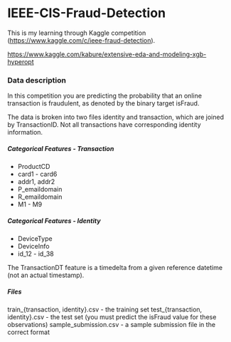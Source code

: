 # IEEE-CIS-Fraud-Detection
This is my learning through Kaggle competition (https://www.kaggle.com/c/ieee-fraud-detection).

https://www.kaggle.com/kabure/extensive-eda-and-modeling-xgb-hyperopt

### Data description

In this competition you are predicting the probability that an online transaction is fraudulent, as denoted by the binary target isFraud.

The data is broken into two files identity and transaction, which are joined by TransactionID. Not all transactions have corresponding identity information.

##### Categorical Features - Transaction
* ProductCD
* card1 - card6
* addr1, addr2
* P_emaildomain
* R_emaildomain
* M1 - M9

##### Categorical Features - Identity
* DeviceType
* DeviceInfo
* id_12 - id_38

The TransactionDT feature is a timedelta from a given reference datetime (not an actual timestamp).

##### Files
train_{transaction, identity}.csv - the training set
test_{transaction, identity}.csv - the test set (you must predict the isFraud value for these observations)
sample_submission.csv - a sample submission file in the correct format
